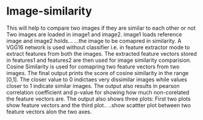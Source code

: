 # Image-similarity
This will help to compare two images if they are similar to each other or not
Two images are loaded in image1 and image2. image1 loads reference image and image2 holds...
...the image to be comapred in similarity.
A VGG16 network is used without classifier i.e. in feature extractor mode to extract features
from both the images.
The extracted feature vectors stored in features1 and features2 are then used for image similarity
comparision.
Cosine Similarity is used for comapring two feature vectors from two images.
The final output prints the score of cosine similarity in the range [0,1]. The closer
value to 0 indictaes very dissimilar images while values closer to 1 indicate similar images.
The output also results in pearson correlation coefficient and p-value for showing how much 
non-corelated the feature vectors are.
The output also shows three plots: First two plots show feature vectors and the third plot..
..show scattter plot between two feature vectors alon the two axes.

